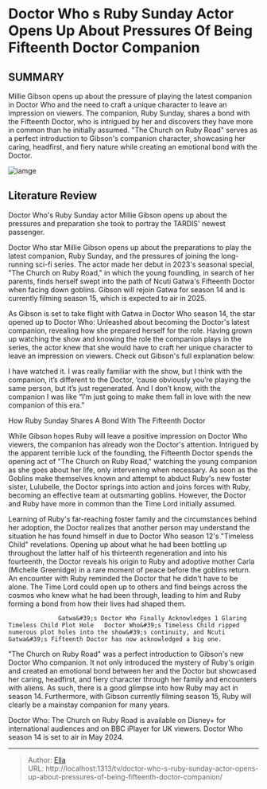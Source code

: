 # Doctor Who s Ruby Sunday Actor Opens Up About Pressures Of Being Fifteenth Doctor Companion


## SUMMARY 



  Millie Gibson opens up about the pressure of playing the latest companion in Doctor Who and the need to craft a unique character to leave an impression on viewers.   The companion, Ruby Sunday, shares a bond with the Fifteenth Doctor, who is intrigued by her and discovers they have more in common than he initially assumed.   &#34;The Church on Ruby Road&#34; serves as a perfect introduction to Gibson&#39;s companion character, showcasing her caring, headfirst, and fiery nature while creating an emotional bond with the Doctor.  

![iamge](https://static1.srcdn.com/wordpress/wp-content/uploads/2024/01/ruby-sunday-in-doctor-who.jpg)

## Literature Review
Doctor Who&#39;s Ruby Sunday actor Millie Gibson opens up about the pressures and preparation she took to portray the TARDIS&#39; newest passenger.




Doctor Who star Millie Gibson opens up about the preparations to play the latest companion, Ruby Sunday, and the pressures of joining the long-running sci-fi series. The actor made her debut in 2023&#39;s seasonal special, &#34;The Church on Ruby Road,&#34; in which the young foundling, in search of her parents, finds herself swept into the path of Ncuti Gatwa&#39;s Fifteenth Doctor when facing down goblins. Gibson will rejoin Gatwa for season 14 and is currently filming season 15, which is expected to air in 2025.




As Gibson is set to take flight with Gatwa in Doctor Who season 14, the star opened up to Doctor Who: Unleashed about becoming the Doctor&#39;s latest companion, revealing how she prepared herself for the role. Having grown up watching the show and knowing the role the companion plays in the series, the actor knew that she would have to craft her unique character to leave an impression on viewers. Check out Gibson&#39;s full explanation below:


I have watched it. I was really familiar with the show, but I think with the companion, it’s different to the Doctor, ‘cause obviously you’re playing the same person, but it’s just regenerated. And I don’t know, with the companion I was like “I’m just going to make them fall in love with the new companion of this era.”



 How Ruby Sunday Shares A Bond With The Fifteenth Doctor 
          




While Gibson hopes Ruby will leave a positive impression on Doctor Who viewers, the companion has already won the Doctor&#39;s attention. Intrigued by the apparent terrible luck of the foundling, the Fifteenth Doctor spends the opening act of &#34;The Church on Ruby Road,&#34; watching the young companion as she goes about her life, only intervening when necessary. As soon as the Goblins make themselves known and attempt to abduct Ruby&#39;s new foster sister, Lulubelle, the Doctor springs into action and joins forces with Ruby, becoming an effective team at outsmarting goblins. However, the Doctor and Ruby have more in common than the Time Lord initially assumed.

Learning of Ruby&#39;s far-reaching foster family and the circumstances behind her adoption, the Doctor realizes that another person may understand the situation he has found himself in due to Doctor Who season 12&#39;s &#34;Timeless Child&#34; revelations. Opening up about what he had been bottling up throughout the latter half of his thirteenth regeneration and into his fourteenth, the Doctor reveals his origin to Ruby and adoptive mother Carla (Michelle Greenidge) in a rare moment of peace before the goblins return. An encounter with Ruby reminded the Doctor that he didn&#39;t have to be alone. The Time Lord could open up to others and find beings across the cosmos who knew what he had been through, leading to him and Ruby forming a bond from how their lives had shaped them.




                  Gatwa&#39;s Doctor Who Finally Acknowledges 1 Glaring Timeless Child Plot Hole   Doctor Who&#39;s Timeless Child ripped numerous plot holes into the show&#39;s continuity, and Ncuti Gatwa&#39;s Fifteenth Doctor has now acknowledged a big one.    

&#34;The Church on Ruby Road&#34; was a perfect introduction to Gibson&#39;s new Doctor Who companion. It not only introduced the mystery of Ruby&#39;s origin and created an emotional bond between her and the Doctor but showcased her caring, headfirst, and fiery character through her family and encounters with aliens. As such, there is a good glimpse into how Ruby may act in season 14. Furthermore, with Gibson currently filming season 15, Ruby will clearly be a mainstay companion for many years.



Doctor Who: The Church on Ruby Road is available on Disney&#43; for international audiences and on BBC iPlayer for UK viewers. Doctor Who season 14 is set to air in May 2024.






---

> Author: [Ella](https://instagram.hk.cn/)  
> URL: http://localhost:1313/tv/doctor-who-s-ruby-sunday-actor-opens-up-about-pressures-of-being-fifteenth-doctor-companion/  

